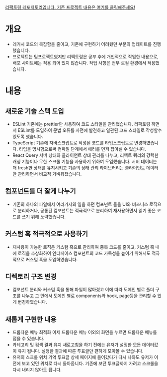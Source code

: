 [리팩토링 레포지토리입니다. 기존 프로젝트 내용은 여기를 클릭해주세요!](https://github.com/devyouth94/gomgom)

# 개요

- 레거시 코드의 복잡함을 줄이고, 기존에 구현하기 어려웠던 부분의 업데이트를 진행했습니다.
- 프로젝트는 팀프로젝트였지만 리팩토링은 공부 후에 개인적으로 작업한 내용으로, 배포 사이트에는 적용 되어 있지 않습니다. 작업 사항은 전부 로컬 환경에서 적용했습니다.

# 내용

## 새로운 기술 스택 도입

- ESLint
  기존에는 prettier만 사용하여 코드 스타일을 관리했습니다. 리팩토링 하면서 ESLint를 도입하여 문법 오류를 사전에 발견하고 일관된 코드 스타일로 작성할수 있도록 했습니다.
- TypeScript
  기존에 자바스크립트로 작성된 코드를 타입스크립트로 변경하였습니다. 타입을 명시함으로써 컴파일 단계에서 에러를 먼저 잡아낼 수 있습니다.
- React Query
  서버 상태와 클라이언트 상태 관리를 나누고, 리액트 쿼리의 강력한 캐싱 기능이나 무한 스크롤 기능을 사용하기 위하여 도입했습니다. 서버 데이터는 더 fresh한 상태를 유지시키고 기존의 상태 관리 라이브러리는 클라이언트 데이터만 관리하면서 비교적 가벼워졌습니다.

## 컴포넌트를 더 잘게 나누기

- 기존의 하나의 파일에서 여러가지의 일을 하던 컴포넌트 들을 UI와 비즈니스 로직으로 분리하거나, 공통된 컴포넌트는 적극적으로 분리하여 재사용하면서 읽기 좋은 코드를 쓰기 위해 노력했습니다.

## 커스텀 훅 적극적으로 사용하기

- 재사용이 가능한 로직은 커스텀 훅으로 관리하여 중복 코드를 줄이고, 커스텀 훅 내에 로직을 추상화하여 인터페이스 컴포넌트의 코드 가독성을 높이기 위해서도 적극적으로 커스텀 훅을 도입하였습니다.

## 디렉토리 구조 변경

- 컴포넌트 분리와 커스텀 훅을 통해 파일이 많아졌고 이에 따라 도메인 별로 폴더 구조를 나누고 그 안에서 도메인 별로 components와 hook, page등을 관리할 수 있게 변경하였습니다.

## 새롭게 구현한 내용

- 드롭다운 메뉴 최적화
  이제 드롭다운 메뉴 이외의 화면을 누르면 드롭다운 메뉴를 접을 수 있습니다.
- 카테고리 및 검색 결과 유지
  새로고침을 하기 전에는 유저가 설정한 모든 데이터값이 유지 됩니다. 설정한 결과에 따른 투표글만 편하게 모아볼 수 있습니다.
- 유저의 스크롤 위치 기억
  투표글 상세 페이지에 들어갔다가 다시 나와도 유저가 이전에 보고 있던 위치로 다시 돌아옵니다. 기존에 보던 투표글까지 가려고 스크롤을 다시 내리지 않아도 됩니다.
